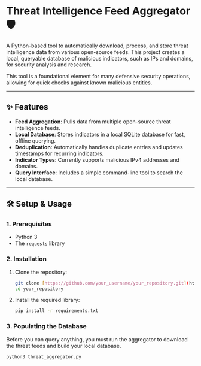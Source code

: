 # Threat Intelligence Feed Aggregator 🛡️

A Python-based tool to automatically download, process, and store threat intelligence data from various open-source feeds. This project creates a local, queryable database of malicious indicators, such as IPs and domains, for security analysis and research.

This tool is a foundational element for many defensive security operations, allowing for quick checks against known malicious entities.



---
## ✨ Features

* **Feed Aggregation**: Pulls data from multiple open-source threat intelligence feeds.
* **Local Database**: Stores indicators in a local SQLite database for fast, offline querying.
* **Deduplication**: Automatically handles duplicate entries and updates timestamps for recurring indicators.
* **Indicator Types**: Currently supports malicious IPv4 addresses and domains.
* **Query Interface**: Includes a simple command-line tool to search the local database.

---
## 🛠️ Setup & Usage

### 1. Prerequisites
* Python 3
* The `requests` library

### 2. Installation
1.  Clone the repository:
    ```bash
    git clone [https://github.com/your_username/your_repository.git](https://github.com/your_username/your_repository.git)
    cd your_repository
    ```
2.  Install the required library:
    ```bash
    pip install -r requirements.txt
    ```

### 3. Populating the Database
Before you can query anything, you must run the aggregator to download the threat feeds and build your local database.
```bash
python3 threat_aggregator.py
